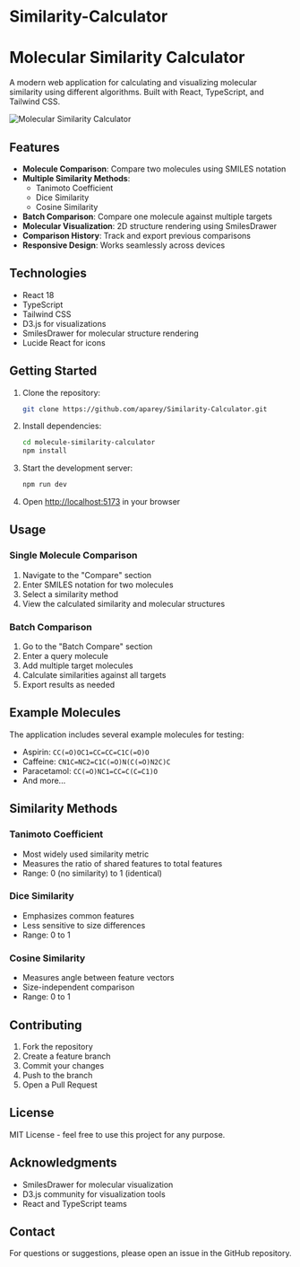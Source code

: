 # Similarity-Calculator

# Molecular Similarity Calculator

A modern web application for calculating and visualizing molecular similarity using different algorithms. Built with React, TypeScript, and Tailwind CSS.

![Molecular Similarity Calculator](https://images.pexels.com/photos/954585/pexels-photo-954585.jpeg?auto=compress&cs=tinysrgb&w=1260&h=750&dpr=2)

## Features

- **Molecule Comparison**: Compare two molecules using SMILES notation
- **Multiple Similarity Methods**:
  - Tanimoto Coefficient
  - Dice Similarity
  - Cosine Similarity
- **Batch Comparison**: Compare one molecule against multiple targets
- **Molecular Visualization**: 2D structure rendering using SmilesDrawer
- **Comparison History**: Track and export previous comparisons
- **Responsive Design**: Works seamlessly across devices

## Technologies

- React 18
- TypeScript
- Tailwind CSS
- D3.js for visualizations
- SmilesDrawer for molecular structure rendering
- Lucide React for icons

## Getting Started

1. Clone the repository:
   ```bash
   git clone https://github.com/aparey/Similarity-Calculator.git
   ```

2. Install dependencies:
   ```bash
   cd molecule-similarity-calculator
   npm install
   ```

3. Start the development server:
   ```bash
   npm run dev
   ```

4. Open [http://localhost:5173](http://localhost:5173) in your browser

## Usage

### Single Molecule Comparison

1. Navigate to the "Compare" section
2. Enter SMILES notation for two molecules
3. Select a similarity method
4. View the calculated similarity and molecular structures

### Batch Comparison

1. Go to the "Batch Compare" section
2. Enter a query molecule
3. Add multiple target molecules
4. Calculate similarities against all targets
5. Export results as needed

## Example Molecules

The application includes several example molecules for testing:

- Aspirin: `CC(=O)OC1=CC=CC=C1C(=O)O`
- Caffeine: `CN1C=NC2=C1C(=O)N(C(=O)N2C)C`
- Paracetamol: `CC(=O)NC1=CC=C(C=C1)O`
- And more...

## Similarity Methods

### Tanimoto Coefficient
- Most widely used similarity metric
- Measures the ratio of shared features to total features
- Range: 0 (no similarity) to 1 (identical)

### Dice Similarity
- Emphasizes common features
- Less sensitive to size differences
- Range: 0 to 1

### Cosine Similarity
- Measures angle between feature vectors
- Size-independent comparison
- Range: 0 to 1

## Contributing

1. Fork the repository
2. Create a feature branch
3. Commit your changes
4. Push to the branch
5. Open a Pull Request

## License

MIT License - feel free to use this project for any purpose.

## Acknowledgments

- SmilesDrawer for molecular visualization
- D3.js community for visualization tools
- React and TypeScript teams

## Contact

For questions or suggestions, please open an issue in the GitHub repository.
